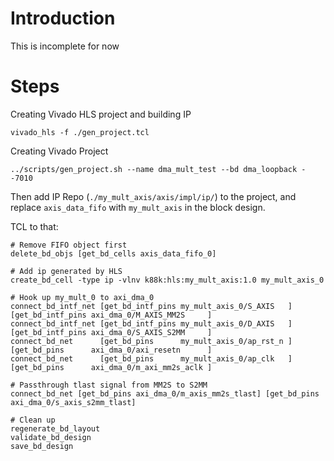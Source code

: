 # Introduction

This is incomplete for now


# Steps

Creating Vivado HLS project and building IP

    vivado_hls -f ./gen_project.tcl


Creating Vivado Project

    ../scripts/gen_project.sh --name dma_mult_test --bd dma_loopback --7010

Then add IP Repo (`./my_mult_axis/axis/impl/ip/`) to the project, and
replace `axis_data_fifo` with `my_mult_axis` in the block design.


TCL to that:

    # Remove FIFO object first
    delete_bd_objs [get_bd_cells axis_data_fifo_0]

    # Add ip generated by HLS
    create_bd_cell -type ip -vlnv k88k:hls:my_mult_axis:1.0 my_mult_axis_0

    # Hook up my_mult_0 to axi_dma_0
    connect_bd_intf_net [get_bd_intf_pins my_mult_axis_0/S_AXIS   ]   [get_bd_intf_pins axi_dma_0/M_AXIS_MM2S     ]
    connect_bd_intf_net [get_bd_intf_pins my_mult_axis_0/D_AXIS   ]   [get_bd_intf_pins axi_dma_0/S_AXIS_S2MM     ]
    connect_bd_net      [get_bd_pins      my_mult_axis_0/ap_rst_n ]   [get_bd_pins      axi_dma_0/axi_resetn      ]
    connect_bd_net      [get_bd_pins      my_mult_axis_0/ap_clk   ]   [get_bd_pins      axi_dma_0/m_axi_mm2s_aclk ]

    # Passthrough tlast signal from MM2S to S2MM
    connect_bd_net [get_bd_pins axi_dma_0/m_axis_mm2s_tlast] [get_bd_pins axi_dma_0/s_axis_s2mm_tlast]

    # Clean up
    regenerate_bd_layout
    validate_bd_design
    save_bd_design
